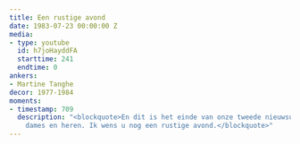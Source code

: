 ```yaml
---
title: Een rustige avond
date: 1983-07-23 00:00:00 Z
media:
- type: youtube
  id: h7joHayddFA
  starttime: 241
  endtime: 0
ankers:
- Martine Tanghe
decor: 1977-1984
moments:
- timestamp: 709
  description: "<blockquote>En dit is het einde van onze tweede nieuwsuitzending,
    dames en heren. Ik wens u nog een rustige avond.</blockquote>"
---
```


